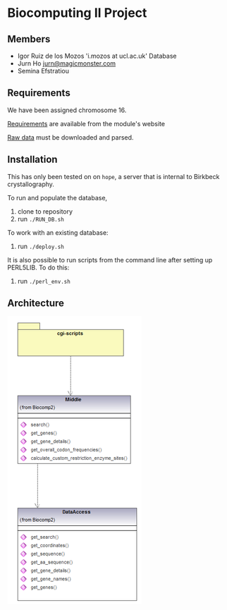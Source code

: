 # Biocomputing II Project

## Members
* Igor Ruiz de los Mozos 'i.mozos at ucl.ac.uk' 	Database 
* Jurn Ho <jurn@magicmonster.com>
* Semina Efstratiou

## Requirements
We have been assigned chromosome 16.

[Requirements](http://www.bioinf.org.uk/teaching/bbk/biocomp2/project.html) are available from the
 module's website

[Raw data](http://www.bioinf.org.uk/teaching/bbk/biocomp2/data/chrom_CDS_16.gz) must be
downloaded and parsed.

## Installation
This has only been tested on on `hope`, a server that is internal to Birkbeck
crystallography.

To run and populate the database,
1. clone to repository
2. run `./RUN_DB.sh`

To work with an existing database:
1. run `./deploy.sh`

It is also possible to run scripts from the command line after setting up PERL5LIB. To do this:
1. run `./perl_env.sh`

## Architecture
![architecture diagram](arch_overview.png "Architecture Overview")

